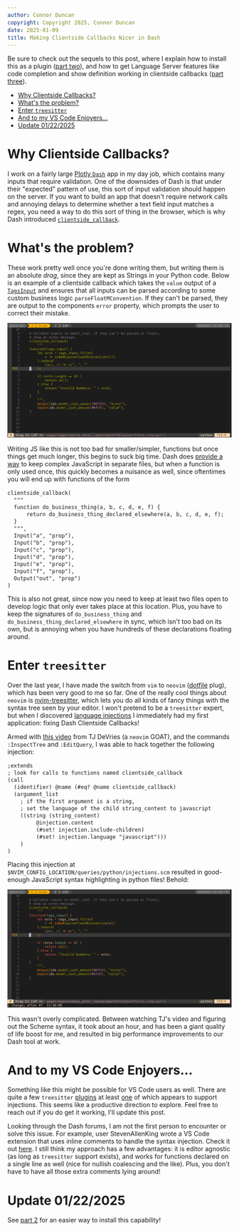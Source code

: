 ```yaml
---
author: Connor Duncan
copyright: Copyright 2025, Connor Duncan
date: 2025-01-09
title: Making Clientside Callbacks Nicer in Dash
---
```


Be sure to check out the sequels to this post, where I 
explain how to install this as a plugin ([part two](./dash-clientside-treesitter-ez-mode.html)), and how to get Language Server features
like code completion and show definition working in clientside callbacks ([part three](./dash-clientside-lsp.html)).

- [Why Clientside Callbacks?](#why-clientside-callbacks)
- [What's the problem?](#whats-the-problem)
- [Enter `treesitter`](#enter-treesitter)
- [And to my VS Code Enjoyers...](#and-to-my-vs-code-enjoyers)
- [Update 01/22/2025](#update-01222025)

# Why Clientside Callbacks?
I work on a fairly large [Plotly `Dash`](https://dash.plotly.com/) app in my day job, which contains
many inputs that require validation.
One of the downsides of Dash is that under their "expected" pattern of use, this sort of input validation
should happen on the server. 
If you want to build an app that doesn't require network calls and annoying 
delays to determine whether a text field input matches a regex, you need a way to do this
sort of thing in the browser, which is why Dash introduced [`clientside_callback`](https://dash.plotly.com/clientside-callbacks).

# What's the problem?
These work pretty well once you're done writing them, but writing them is an absolute _drag_, since 
they are kept as Strings in your Python code. 
Below is an example of a clientside callback which takes the `value` output of a [`TagsInput`](https://www.dash-mantine-components.com/components/tagsinput)
and ensures that all inputs can be parsed according to some custom business logic
`parseFloatMConvention`.
If they can't be parsed, they are output to the components `error` property, which prompts
the user to correct their mistake.

<img src="/res/img/dash-clientside-nts.png" alt="Dash Clientside Callback No Highlight"/>

Writing JS like this is not too bad for smaller/simpler, functions
but once things get much longer, this begins to suck big time.
Dash does [provide a way](https://dash.plotly.com/external-resources) to keep complex JavaScript in separate files,
but when a function is only used once, this quickly becomes a nuisance as well, since oftentimes you will end up with
functions of the form

```{python}
clientside_callback(
  """
  function do_business_thing(a, b, c, d, e, f) {
      return do_business_thing_declared_elsewhere(a, b, c, d, e, f);
  }
  """,
  Input("a", "prop"),
  Input("b", "prop"),
  Input("c", "prop"),
  Input("d", "prop"),
  Input("e", "prop"),
  Input("f", "prop"),
  Output("out", "prop")
)
```
This is also not great, since now you need to keep at least two files open to develop logic that only
ever takes place at this location. Plus, you have to keep the signatures of 
`do_business_thing` and `do_business_thing_declared_elsewhere` in sync, which isn't too bad on its own,
but is annoying when you have hundreds of these declarations floating around.

# Enter `treesitter`
Over the last year, I have made the switch from `vim` to `neovim` ([dotfile](https://github.com/ctdunc/dotfiles) plug),
which has been very good to me so far.
One of the really cool things about `neovim` is [nvim-treesitter](https://github.com/nvim-treesitter/nvim-treesitter),
which lets you do all kinds of fancy things with the syntax tree seen by your editor.
I won't pretend to be a `treesitter` expert, but when I discovered [language injections](https://tree-sitter.github.io/tree-sitter/3-syntax-highlighting.html)
I immediately had my first application: fixing Dash Clientside Callbacks!

Armed with [this video](https://www.youtube.com/watch?v=09-9LltqWLY) from TJ DeVries (a `neovim` GOAT), and the commands 
`:InspectTree` and `:EditQuery`, I was able to hack together the following injection:

```{scheme}
;extends
; look for calls to functions named clientside_callback
(call 
  (identifier) @name (#eq? @name clientside_callback) 
  (argument_list 
    ; if the first argument is a string, 
    ; set the language of the child string_content to javascript
    ((string (string_content) 
	     @injection.content 
	     (#set! injection.include-children)
	     (#set! injection.language "javascript")))
	)
)
```


Placing this injection at `$NVIM_CONFIG_LOCATION/queries/python/injections.scm` resulted in 
good-enough JavaScript syntax highlighting in python files! Behold:

<img src="/res/img/dash-clientside-ts.png" alt="Dash Clientside Callback Highlighted"/>

This wasn't overly complicated. Between watching TJ's video and figuring out the Scheme syntax,
it took about an hour, and has been a giant quality of life boost for me, and resulted in
big performance improvements to our Dash tool at work.


# And to my VS Code Enjoyers...
Something like this might be possible for VS Code users as well. There are quite a few 
`treesitter` [plugins](https://marketplace.visualstudio.com/search?term=tree%20sitter&target=VSCode&category=All%20categories&sortBy=Relevance)
at least [one](https://marketplace.visualstudio.com/items?itemName=AlecGhost.tree-sitter-vscode) 
of which appears to support injections. This seems like a productive direction to explore. Feel free to
reach out if you do get it working, I'll update this post. 

Looking through the Dash forums, I am not the first person to encounter or solve this issue.
For example, user StevenAllenKing wrote a VS Code extension that uses inline comments to handle
the syntax injection. Check it out [here](https://community.plotly.com/t/show-and-tell-clientside-callback-javascript-syntax-highlighting-in-python-multi-line-strings/56663).
I still think my approach has a few advantages: it is editor agnostic (as long as `treesitter` 
support exists), and works for functions declared on a single line as well (nice for 
nullish coalescing and the like). Plus, you don't have to have all those extra comments
lying around!

# Update 01/22/2025
See [part 2](./dash-clientside-treesitter-ez-mode.html) for an easier way to install this capability!
